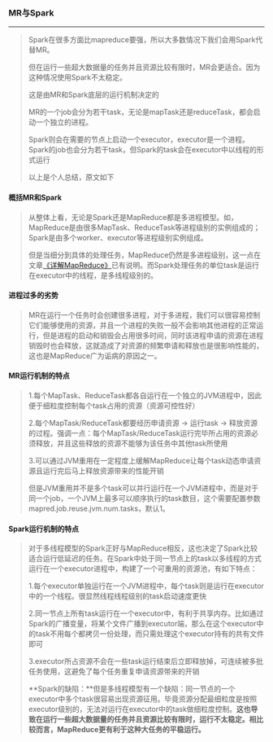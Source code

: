 ### MR与Spark

***

> Spark在很多方面比mapreduce要强，所以大多数情况下我们会用Spark代替MR。
>
> 但在运行一些超大数据量的任务并且资源比较有限时，MR会更适合。因为这种情况使用Spark不太稳定。
>
> 这是由MR和Spark底层的运行机制决定的
>
> MR的一个job会分为若干task，无论是mapTask还是reduceTask，都会启动一个独立的进程。
>
> Spark则会在需要的节点上启动一个executor，executor是一个进程。Spark的job也会分为若干task，但Spark的task会在executor中以线程的形式运行
>
> 以上是个人总结，原文如下



#### 概括MR和Spark

> 从整体上看，无论是Spark还是MapReduce都是多进程模型。如，MapReduce是由很多MapTask、ReduceTask等进程级别的实例组成的；Spark是由多个worker、executor等进程级别实例组成。
>
> 但是当细分到具体的处理任务，MapReduce仍然是多进程级别，这一点在文章[《详解MapReduce》](https://link.zhihu.com/?target=https%3A//mp.weixin.qq.com/s%3F__biz%3DMzI0Mjc0MDU2NQ%3D%3D%26mid%3D2247483720%26idx%3D1%26sn%3D84362d3588a219d223210cf046f8a19d%26scene%3D21%23wechat_redirect)已有说明。而Spark处理任务的单位task是运行在executor中的线程，是多线程级别的。



#### 进程过多的劣势

> MR在运行一个任务时会创建很多进程，对于多进程，我们可以很容易控制它们能够使用的资源，并且一个进程的失败一般不会影响其他进程的正常运行，但是进程的启动和销毁会占用很多时间，同时该进程申请的资源在进程销毁时也会释放，这就造成了对资源的频繁申请和释放也是很影响性能的，这也是MapReduce广为诟病的原因之一。



#### MR运行机制的特点

> 1.每个MapTask、ReduceTask都各自运行在一个独立的JVM进程中，因此便于细粒度控制每个task占用的资源（资源可控性好）
>
> 2.每个MapTask/ReduceTask都要经历申请资源 -> 运行task -> 释放资源的过程。强调一点：每个MapTask/ReduceTask运行完毕所占用的资源必须释放，并且这些释放的资源不能够为该任务中其他task所使用
>
> 3.可以通过JVM重用在一定程度上缓解MapReduce让每个task动态申请资源且运行完后马上释放资源带来的性能开销
>
> 但是JVM重用并不是多个task可以并行运行在一个JVM进程中，而是对于同一个job，一个JVM上最多可以顺序执行的task数目，这个需要配置参数mapred.job.reuse.jvm.num.tasks，默认1。



#### Spark运行机制的特点

> 对于多线程模型的Spark正好与MapReduce相反，这也决定了Spark比较适合运行低延迟的任务。在Spark中处于同一节点上的task以多线程的方式运行在一个executor进程中，构建了一个可重用的资源池，有如下特点：
>
> 1.每个executor单独运行在一个JVM进程中，每个task则是运行在executor中的一个线程。很显然线程线程级别的task启动速度更快
>
> 2.同一节点上所有task运行在一个executor中，有利于共享内存。比如通过Spark的广播变量，将某个文件广播到executor端，那么在这个executor中的task不用每个都拷贝一份处理，而只需处理这个executor持有的共有文件即可
>
> 3.executor所占资源不会在一些task运行结束后立即释放掉，可连续被多批任务使用，这避免了每个任务重复申请资源带来的开销
>
> **Spark的缺陷：**但是多线程模型有一个缺陷：同一节点的一个executor中多个task很容易出现资源征用。毕竟资源分配最细粒度是按照executor级别的，无法对运行在executor中的task做细粒度控制。**这也导致在运行一些超大数据量的任务并且资源比较有限时，运行不太稳定。相比较而言，MapReduce更有利于这种大任务的平稳运行。**

